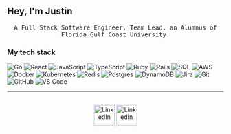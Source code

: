 
## Hey, I'm Justin

<p align="center">
  <samp>
    A Full Stack Software Engineer, Team Lead, an Alumnus of Florida Gulf Coast University.
  </samp>
</p>


### My tech stack
![Go](https://img.shields.io/badge/-Go-000?&logo=Go)
![React](https://img.shields.io/badge/-React-000?&logo=React)
![JavaScript](https://img.shields.io/badge/-JavaScript-000?&logo=JavaScript)
![TypeScript](https://img.shields.io/badge/-TypeScript-000?&logo=typescript)
![Ruby](https://img.shields.io/badge/-Ruby-000?&logo=Ruby)
![Rails](https://img.shields.io/badge/-Rails-000?&logo=ruby-on-rails)
![SQL](https://img.shields.io/badge/-SQL-000?&logo=MySQL)
![AWS](https://img.shields.io/badge/-AWS-000?&logo=Amazon-AWS&logoColor=F90)
![Docker](https://img.shields.io/badge/-Docker-000?&logo=Docker)
![Kubernetes](https://img.shields.io/badge/-Kubernetes-000?&logo=Kubernetes)
![Redis](https://img.shields.io/badge/-Redis-000?&logo=Redis)
![Postgres](https://img.shields.io/badge/-Postgres-000?&logo=postgresql)
![DynamoDB](https://img.shields.io/badge/-DynamoDB-000?&logo=Amazon%20DynamoDB)
![Jira](https://img.shields.io/badge/-Jira-000?&logo=jira)
![Git](https://img.shields.io/badge/-Git-000?&logo=git)
![GitHub](https://img.shields.io/badge/-GitHub-000?&logo=GitHub)
![VS Code](https://img.shields.io/badge/-Visual%20Studio%20Code-000?&logo=Visual%20Studio%20Code)

<hr>
<p align="center">
    <br>
    <a href="https://www.linkedin.com/in/justinwesleycooper">
        <img alt="LinkedIn" title="LinkedIn" height="48" width="48" src="https://cdn.simpleicons.org/linkedin">
    </a>
    <a href="mailto:justinwcooper@outlook.com">
            <img alt="LinkedIn" title="LinkedIn" height="48" width="48" src="https://cdn.simpleicons.org/microsoftoutlook">
    </a>
</p>